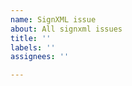 ```yaml
---
name: SignXML issue
about: All signxml issues
title: ''
labels: ''
assignees: ''

---
```


<!--

Thank you for your interest in signxml. If you want to report an issue or make a feature request, you are in the right place. Please keep the following in mind:

- This project is staffed by volunteers who work on it in their limited spare time. Please respect the volunteers' time and effort by being courteous and kind. Users who abuse the goodwill of the volunteers will be removed from the project and barred from making further comments.
- If you are looking for general technical help, please ensure you have read and understood the documentation for the software and standards this project builds upon. Issues that don't confirm that effort was taken to check the relevant documentation will be closed.
- If you wish to report a bug, please provide a single script that yields a complete standalone reproduction of the observed behavior, together with an explanation of the expected behavior and any citations that may be needed to support the expectation. Issues that don't provide this information will be closed.
- If you wish to make a feature request, please note that the maintainers' time is limited and you are invited to submit a pull request instead. Pull requests are expected to provide clean readable code, unit tests that cover the code and assert on the newly expected behavior, and documentation.
- If you are looking for support and using this library in a for-profit project, please donate using the "Sponsor" button above. If you are wondering how much to donate, you can use the rule of thumb of $100 per hour spent addressing your issue.

Thank you for contributing. You can delete this text to edit your issue content.

-->
